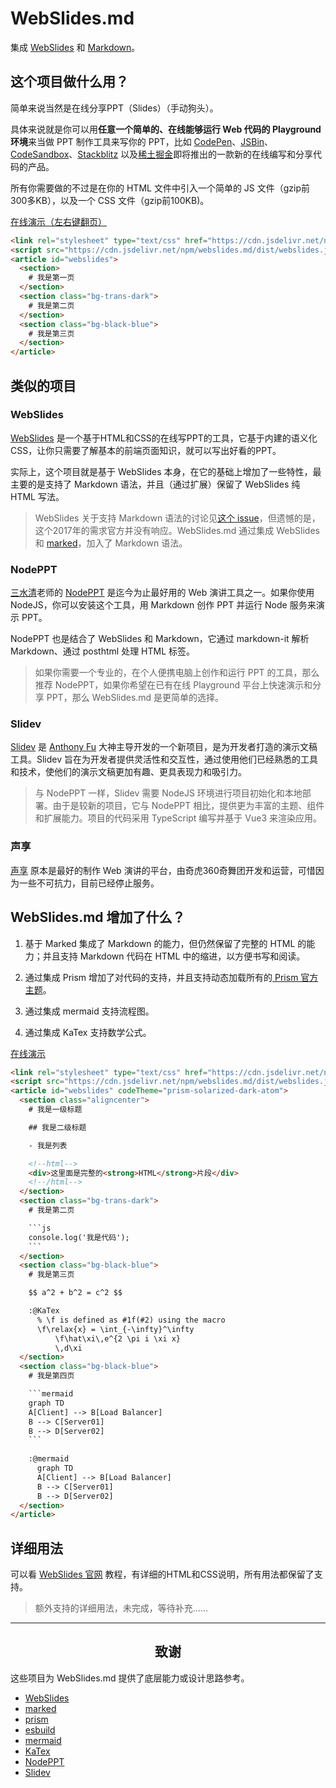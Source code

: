 # WebSlides.md

集成 [WebSlides](https://github.com/webslides/WebSlides) 和 [Markdown](https://github.com/markedjs/marked)。

## 这个项目做什么用？

简单来说当然是在线分享PPT（Slides）（手动狗头）。

具体来说就是你可以用**任意一个简单的、在线能够运行 Web 代码的 Playground 环境**来当做 PPT 制作工具来写你的 PPT，比如 [CodePen](https://codepen.io/)、[JSBin](https://jsbin.com/?html,js,output)、[CodeSandbox](https://codesandbox.io)、[Stackblitz](https://stackblitz.com/) 以及[稀土掘金](https://juejin.cn)即将推出的一款新的在线编写和分享代码的产品。

所有你需要做的不过是在你的 HTML 文件中引入一个简单的 JS 文件（gzip前300多KB），以及一个 CSS 文件（gzip前100KB)。

[在线演示（左右键翻页）](https://codepen.io/akira-cn/pen/gOoRmmR)
```html
<link rel="stylesheet" type="text/css" href="https://cdn.jsdelivr.net/npm/webslides.md/dist/webslides.css">
<script src="https://cdn.jsdelivr.net/npm/webslides.md/dist/webslides.js"></script>  
<article id="webslides">
  <section>
    # 我是第一页
  </section>
  <section class="bg-trans-dark">
    # 我是第二页
  </section>
  <section class="bg-black-blue">
    # 我是第三页
  </section>
</article>
```

## 类似的项目

### WebSlides

[WebSlides](https://github.com/webslides/WebSlides) 是一个基于HTML和CSS的在线写PPT的工具，它基于内建的语义化CSS，让你只需要了解基本的前端页面知识，就可以写出好看的PPT。

实际上，这个项目就是基于 WebSlides 本身，在它的基础上增加了一些特性，最主要的是支持了 Markdown 语法，并且（通过扩展）保留了 WebSlides 纯 HTML 写法。

> WebSlides 关于支持 Markdown 语法的讨论见[这个 issue](https://github.com/webslides/WebSlides/issues/11)，但遗憾的是，这个2017年的需求官方并没有响应。WebSlides.md 通过集成 WebSlides 和 [marked](https://github.com/markedjs/marked)，加入了 Markdown 语法。

### NodePPT

[三水清](https://github.com/ksky521)老师的 [NodePPT](https://github.com/ksky521/nodeppt) 是迄今为止最好用的 Web 演讲工具之一。如果你使用 NodeJS，你可以安装这个工具，用 Markdown 创作 PPT 并运行 Node 服务来演示 PPT。

NodePPT 也是结合了 WebSlides 和 Markdown，它通过 markdown-it 解析 Markdown、通过 posthtml 处理 HTML 标签。

> 如果你需要一个专业的，在个人便携电脑上创作和运行 PPT 的工具，那么推荐 NodePPT，如果你希望在已有在线 Playground 平台上快速演示和分享 PPT，那么 WebSlides.md 是更简单的选择。

### Slidev

[Slidev](https://github.com/slidevjs/slidev) 是 [Anthony Fu](https://github.com/antfu) 大神主导开发的一个新项目，是为开发者打造的演示文稿工具。Slidev 旨在为开发者提供灵活性和交互性，通过使用他们已经熟悉的工具和技术，使他们的演示文稿更加有趣、更具表现力和吸引力。

> 与 NodePPT 一样，Slidev 需要 NodeJS 环境进行项目初始化和本地部署。由于是较新的项目，它与 NodePPT 相比，提供更为丰富的主题、组件和扩展能力。项目的代码采用 TypeScript 编写并基于 Vue3 来渲染应用。

### 声享

[声享](https://ppt.baomitu.com) 原本是最好的制作 Web 演讲的平台，由奇虎360奇舞团开发和运营，可惜因为一些不可抗力，目前已经停止服务。

## WebSlides.md 增加了什么？

1. 基于 Marked 集成了 Markdown 的能力，但仍然保留了完整的 HTML 的能力；并且支持 Markdown 代码在 HTML 中的缩进，以方便书写和阅读。

2. 通过集成 Prism 增加了对代码的支持，并且支持动态加载所有的[ Prism 官方主题](https://github.com/PrismJS/prism-themes/tree/master/themes)。

3. 通过集成 mermaid 支持流程图。

4. 通过集成 KaTex 支持数学公式。

[在线演示](https://codepen.io/akira-cn/pen/ZEvyKbG)
```html
<link rel="stylesheet" type="text/css" href="https://cdn.jsdelivr.net/npm/webslides.md/dist/webslides.css">
<script src="https://cdn.jsdelivr.net/npm/webslides.md/dist/webslides.js"></script>  
<article id="webslides" codeTheme="prism-solarized-dark-atom">
  <section class="aligncenter">
    # 我是一级标题

    ## 我是二级标题

    - 我是列表

    <!--html-->
    <div>这里面是完整的<strong>HTML</strong>片段</div>
    <!--/html-->
  </section>
  <section class="bg-trans-dark">
    # 我是第二页

    ```js
    console.log('我是代码');
    ```
  </section>
  <section class="bg-black-blue">
    # 我是第三页

    $$ a^2 + b^2 = c^2 $$

    :@KaTex
      % \f is defined as #1f(#2) using the macro
      \f\relax{x} = \int_{-\infty}^\infty
          \f\hat\xi\,e^{2 \pi i \xi x}
          \,d\xi
  </section>
  <section class="bg-black-blue">
    # 我是第四页

    ```mermaid
    graph TD
    A[Client] --> B[Load Balancer]
    B --> C[Server01]
    B --> D[Server02]
    ```
    
    :@mermaid
      graph TD
      A[Client] --> B[Load Balancer]
      B --> C[Server01]
      B --> D[Server02]
  </section>
</article>
```

## 详细用法

可以看 [WebSlides 官网](https://webslides.tv) 教程，有详细的HTML和CSS说明，所有用法都保留了支持。

> 额外支持的详细用法，未完成，等待补充……

---


<h2 align="center">致谢</h2>

这些项目为 WebSlides.md 提供了底层能力或设计思路参考。

- [WebSlides](https://github.com/webslides/WebSlides)
- [marked](https://github.com/markedjs/marked)
- [prism](https://github.com/PrismJS/prism)
- [esbuild](https://github.com/evanw/esbuild)
- [mermaid](https://github.com/mermaid-js/mermaid)
- [KaTex](https://github.com/KaTeX/KaTeX)
- [NodePPT](https://github.com/ksky521/nodeppt)
- [Slidev](https://github.com/slidevjs/slidev) 
